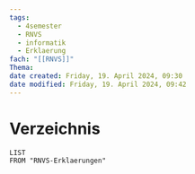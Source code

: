 ```yaml
---
tags:
  - 4semester
  - RNVS
  - informatik
  - Erklaerung
fach: "[[RNVS]]"
Thema:
date created: Friday, 19. April 2024, 09:30
date modified: Friday, 19. April 2024, 09:42
---
```


# Verzeichnis

```dataview
LIST 
FROM "RNVS-Erklaerungen"  
```

